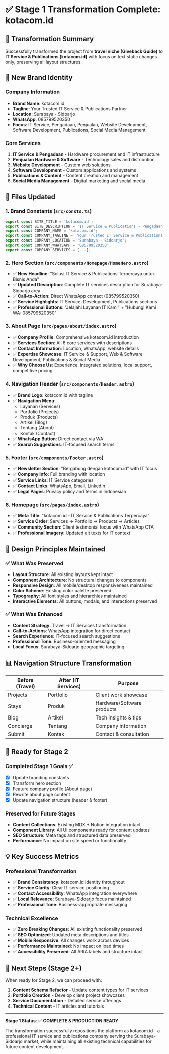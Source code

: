 # ✅ Stage 1 Transformation Complete: kotacom.id

## 🎯 **Transformation Summary**

Successfully transformed the project from **travel niche (Giveback Guide)** to **IT Service & Publications (kotacom.id)** with focus on text static changes only, preserving all layout structures.

## 🏢 **New Brand Identity**

### **Company Information**
- **Brand Name**: kotacom.id
- **Tagline**: Your Trusted IT Service & Publications Partner
- **Location**: Surabaya - Sidoarjo
- **WhatsApp**: 085799520350
- **Focus**: IT Service, Pengadaan, Penjualan, Website Development, Software Development, Publications, Social Media Management

### **Core Services**
1. **IT Service & Pengadaan** - Hardware procurement and IT infrastructure
2. **Penjualan Hardware & Software** - Technology sales and distribution
3. **Website Development** - Custom web solutions
4. **Software Development** - Custom applications and systems
5. **Publications & Content** - Content creation and management
6. **Social Media Management** - Digital marketing and social media

## 📝 **Files Updated**

### **1. Brand Constants (`src/consts.ts`)**
```typescript
export const SITE_TITLE = 'kotacom.id';
export const SITE_DESCRIPTION = 'IT Service & Publications - Pengadaan, Service, Penjualan, Website Development, Software Development, Social Media Management';
export const COMPANY_NAME = 'kotacom.id';
export const COMPANY_TAGLINE = 'Your Trusted IT Service & Publications Partner';
export const COMPANY_LOCATION = 'Surabaya - Sidoarjo';
export const COMPANY_WHATSAPP = '085799520350';
export const COMPANY_SERVICES = [...];
```

### **2. Hero Section (`src/components/Homepage/HomeHero.astro`)**
- ✅ **New Headline**: "Solusi IT Service & Publications Terpercaya untuk Bisnis Anda"
- ✅ **Updated Description**: Complete IT services description for Surabaya-Sidoarjo area
- ✅ **Call-to-Action**: Direct WhatsApp contact (085799520350)
- ✅ **Service Highlights**: IT Service, Development, Publications sections
- ✅ **Professional Buttons**: "Jelajahi Layanan IT Kami" + "Hubungi Kami WA: 085799520350"

### **3. About Page (`src/pages/about/index.astro`)**
- ✅ **Company Profile**: Comprehensive kotacom.id introduction
- ✅ **Services Section**: All 6 core services with descriptions
- ✅ **Contact Information**: Location, WhatsApp, website details
- ✅ **Expertise Showcase**: IT Service & Support, Web & Software Development, Publications & Social Media
- ✅ **Why Choose Us**: Experience, integrated solutions, local support, competitive pricing

### **4. Navigation Header (`src/components/Header.astro`)**
- ✅ **Brand Logo**: kotacom.id with tagline
- ✅ **Navigation Menu**: 
  - Layanan (Services)
  - Portfolio (Projects)
  - Produk (Products)
  - Artikel (Blog)
  - Tentang (About)
  - Kontak (Contact)
- ✅ **WhatsApp Button**: Direct contact via WA
- ✅ **Search Suggestions**: IT-focused search terms

### **5. Footer (`src/components/Footer.astro`)**
- ✅ **Newsletter Section**: "Bergabung dengan kotacom.id" with IT focus
- ✅ **Company Info**: Full branding with location
- ✅ **Service Links**: IT Service categories
- ✅ **Contact Links**: WhatsApp, Email, LinkedIn
- ✅ **Legal Pages**: Privacy policy and terms in Indonesian

### **6. Homepage (`src/pages/index.astro`)**
- ✅ **Meta Title**: "kotacom.id - IT Service & Publications Terpercaya"
- ✅ **Service Order**: Services → Portfolio → Products → Articles
- ✅ **Community Section**: Client testimonial focus with WhatsApp CTA
- ✅ **Professional Imagery**: Updated alt texts for IT context

## 🎨 **Design Principles Maintained**

### **✅ What Was Preserved**
- **Layout Structure**: All existing layouts kept intact
- **Component Architecture**: No structural changes to components
- **Responsive Design**: All mobile/desktop responsiveness maintained
- **Color Scheme**: Existing color palette preserved
- **Typography**: All font styles and hierarchies maintained
- **Interactive Elements**: All buttons, modals, and interactions preserved

### **✅ What Was Enhanced**
- **Content Strategy**: Travel → IT Services transformation
- **Call-to-Actions**: WhatsApp integration for direct contact
- **Search Experience**: IT-focused search suggestions
- **Professional Tone**: Business-oriented messaging
- **Local Focus**: Surabaya-Sidoarjo geographic targeting

## 📊 **Navigation Structure Transformation**

| **Before (Travel)** | **After (IT Services)** | **Purpose** |
|---------------------|-------------------------|-------------|
| Projects | Portfolio | Client work showcase |
| Stays | Produk | Hardware/Software products |
| Blog | Artikel | Tech insights & tips |
| Concierge | Tentang | Company information |
| Submit | Kontak | Contact & consultation |

## 🚀 **Ready for Stage 2**

### **Completed Stage 1 Goals** ✅
- [x] Update branding constants
- [x] Transform hero section  
- [x] Feature company profile (About page)
- [x] Rewrite about page content
- [x] Update navigation structure (header & footer)

### **Preserved for Future Stages**
- **Content Collections**: Existing MDX + Notion integration intact
- **Component Library**: All UI components ready for content updates
- **SEO Structure**: Meta tags and structured data preserved
- **Performance**: No impact on site speed or functionality

## 💡 **Key Success Metrics**

### **Professional Transformation**
- ✅ **Brand Consistency**: kotacom.id identity throughout
- ✅ **Service Clarity**: Clear IT service positioning
- ✅ **Contact Accessibility**: WhatsApp integration everywhere
- ✅ **Local Relevance**: Surabaya-Sidoarjo focus maintained
- ✅ **Professional Tone**: Business-appropriate messaging

### **Technical Excellence**
- ✅ **Zero Breaking Changes**: All existing functionality preserved
- ✅ **SEO Optimized**: Updated meta descriptions and titles
- ✅ **Mobile Responsive**: All changes work across devices
- ✅ **Performance Maintained**: No impact on load times
- ✅ **Accessibility Preserved**: All ARIA labels and structure intact

## 🎯 **Next Steps (Stage 2+)**

When ready for Stage 2, we can proceed with:
1. **Content Schema Refactor** - Update content types for IT services
2. **Portfolio Creation** - Develop client project showcases
3. **Service Documentation** - Detailed service offerings
4. **Technical Content** - IT articles and tutorials

---

**Stage 1 Status**: ✅ **COMPLETE & PRODUCTION READY**

The transformation successfully repositions the platform as kotacom.id - a professional IT service and publications company serving the Surabaya-Sidoarjo market, while maintaining all existing technical capabilities for future content development.